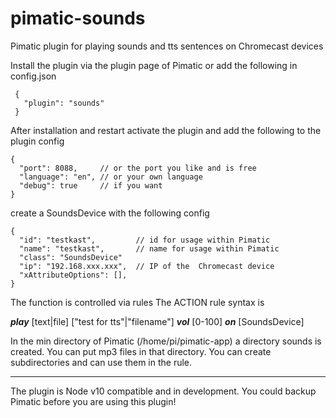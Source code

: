 # pimatic-sounds
Pimatic plugin for playing sounds and tts sentences on Chromecast devices

Install the plugin via the plugin page of Pimatic or add the following in config.json
```
 {
   "plugin": "sounds"
 }
```
After installation and restart activate the plugin and add the following to the plugin config
```
{
  "port": 8088,     // or the port you like and is free
  "language": "en", // or your own language
  "debug": true     // if you want
}

```

create a SoundsDevice with the following config

```
{
  "id": "testkast",         // id for usage within Pimatic
  "name": "testkast",       // name for usage within Pimatic
  "class": "SoundsDevice"
  "ip": "192.168.xxx.xxx",  // IP of the  Chromecast device
  "xAttributeOptions": [],
}
```

The function is controlled via rules
The ACTION rule syntax is

***play*** [text|file] ["test for tts"|"filename"] ***vol*** [0-100] ***on*** [SoundsDevice]

In the min directory of Pimatic (/home/pi/pimatic-app) a directory sounds is created. You can put mp3 files in that directory. You can create subdirectories and can use them in the rule.

----
The plugin is Node v10 compatible and in development. You could backup Pimatic before you are using this plugin!
